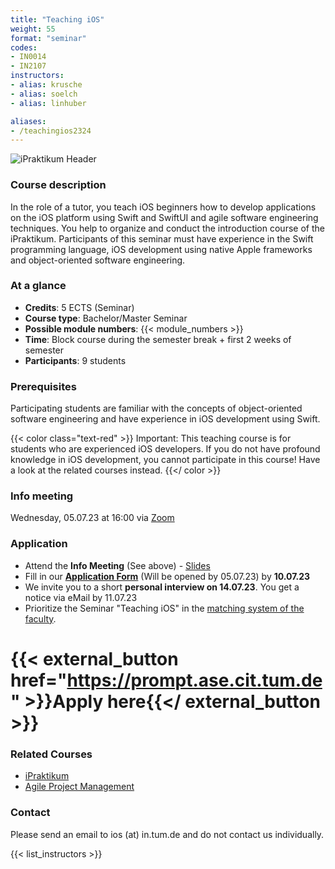 ```yaml
---
title: "Teaching iOS"
weight: 55
format: "seminar"
codes:
- IN0014
- IN2107
instructors:
- alias: krusche
- alias: soelch
- alias: linhuber

aliases:
- /teachingios2324
---
```


![iPraktikum Header](/images/ipraktikum_header.jpg)

### Course description
In the role of a tutor, you teach iOS beginners how to develop applications on the iOS platform using Swift and SwiftUI and agile software engineering techniques. You help to organize and conduct the introduction course of the iPraktikum. Participants of this seminar must have experience in the Swift programming language, iOS development using native Apple frameworks and object-oriented software engineering. 

### At a glance
- **Credits**: 5 ECTS (Seminar)
- **Course type**: Bachelor/Master Seminar 
- **Possible module numbers**: {{< module_numbers >}}
- **Time**: Block course during the semester break + first 2 weeks of semester
- **Participants**: 9 students

### Prerequisites

Participating students are familiar with the concepts of object-oriented software engineering and have experience in iOS development using Swift. 

{{< color class="text-red" >}}
Important: This teaching course is for students who are experienced iOS developers. If you do not have profound knowledge in iOS development, you cannot participate in this course! Have a look at the related courses instead.
{{</ color >}}

### Info meeting
Wednesday, 05.07.23 at 16:00 via [Zoom](https://tum-conf.zoom.us/j/62482868718?pwd=TEVnOWhhNi93Y0QvazdSYjJtSWxZZz09)

### Application 
- Attend the **Info Meeting** (See above) - [Slides](teaching/23w/0_Info_Teaching2324.pdf)
- Fill in our **[Application Form](https://prompt.ase.cit.tum.de)** (Will be opened by 05.07.23) by **10.07.23**
- We invite you to a short **personal interview on 14.07.23**. You get a notice via eMail by 11.07.23
- Prioritize the Seminar "Teaching iOS" in the [matching system of the faculty](https://matching2.in.tum.de/). 
# {{< external_button href="https://prompt.ase.cit.tum.de" >}}Apply here{{</ external_button >}}

### Related Courses
- [iPraktikum](/ios)
- [Agile Project Management](/apm)

### Contact
Please send an email to ios (at) in.tum.de and do not contact us individually.

{{< list_instructors >}}
